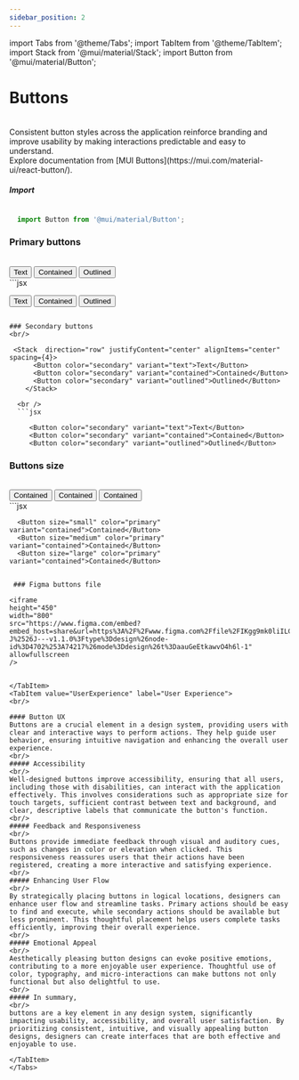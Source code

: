 ```yaml
---
sidebar_position: 2
---
```

import Tabs from '@theme/Tabs';
import TabItem from '@theme/TabItem';
import Stack from '@mui/material/Stack';
import Button from '@mui/material/Button';

# Buttons

<Tabs>
  <TabItem value="Codebase" label="Codebase" default>
<br/>
Consistent button styles across the application reinforce branding and improve usability by making interactions predictable and easy to understand.
<br/>
Explore documentation from [MUI Buttons](https://mui.com/material-ui/react-button/).

<br/>

##### Import

```jsx

  import Button from '@mui/material/Button';

```

### Primary buttons
<br/>

  <Stack  direction="row" justifyContent="center" alignItems="center" spacing={4}>
      <Button variant="text">Text</Button>
      <Button variant="contained">Contained</Button>
      <Button variant="outlined">Outlined</Button>
    </Stack>

  <br />
  ```jsx

   <Button variant="text">Text</Button>
   <Button variant="contained">Contained</Button>
   <Button variant="outlined">Outlined</Button>

```

### Secondary buttons
<br/>

 <Stack  direction="row" justifyContent="center" alignItems="center" spacing={4}>
      <Button color="secondary" variant="text">Text</Button>
      <Button color="secondary" variant="contained">Contained</Button>
      <Button color="secondary" variant="outlined">Outlined</Button>
    </Stack>

  <br />
  ```jsx

     <Button color="secondary" variant="text">Text</Button>
     <Button color="secondary" variant="contained">Contained</Button>
     <Button color="secondary" variant="outlined">Outlined</Button>

  ```

### Buttons size
<br/>

 <Stack  direction="row" justifyContent="center" alignItems="center" spacing={4}>
      <Button size="small" color="primary" variant="contained">Contained</Button>
      <Button size="medium" color="primary" variant="contained">Contained</Button>
      <Button size="large" color="primary" variant="contained">Contained</Button>
  </Stack>

  <br />
  ```jsx

      <Button size="small" color="primary" variant="contained">Contained</Button>
      <Button size="medium" color="primary" variant="contained">Contained</Button>
      <Button size="large" color="primary" variant="contained">Contained</Button>

  ```

   ### Figma buttons file

<iframe
  height="450"
  width="800"
  src="https://www.figma.com/embed?embed_host=share&url=https%3A%2F%2Fwww.figma.com%2Ffile%2FIKgg9mk0liILChULi9LvaM%2FComponents-J%2526J---v1.1.0%3Ftype%3Ddesign%26node-id%3D4702%253A74217%26mode%3Ddesign%26t%3DaauGeEtkawvO4h6l-1"
  allowfullscreen
/>


  </TabItem>
  <TabItem value="UserExperience" label="User Experience">
<br/>

#### Button UX 
Buttons are a crucial element in a design system, providing users with clear and interactive ways to perform actions. They help guide user behavior, ensuring intuitive navigation and enhancing the overall user experience. 
<br/>
##### Accessibility
<br/>
Well-designed buttons improve accessibility, ensuring that all users, including those with disabilities, can interact with the application effectively. This involves considerations such as appropriate size for touch targets, sufficient contrast between text and background, and clear, descriptive labels that communicate the button's function.
<br/>
##### Feedback and Responsiveness
<br/>
Buttons provide immediate feedback through visual and auditory cues, such as changes in color or elevation when clicked. This responsiveness reassures users that their actions have been registered, creating a more interactive and satisfying experience.
<br/>
##### Enhancing User Flow
<br/>
By strategically placing buttons in logical locations, designers can enhance user flow and streamline tasks. Primary actions should be easy to find and execute, while secondary actions should be available but less prominent. This thoughtful placement helps users complete tasks efficiently, improving their overall experience.
<br/>
##### Emotional Appeal
<br/>
Aesthetically pleasing button designs can evoke positive emotions, contributing to a more enjoyable user experience. Thoughtful use of color, typography, and micro-interactions can make buttons not only functional but also delightful to use.
<br/>
##### In summary,
<br/>
buttons are a key element in any design system, significantly impacting usability, accessibility, and overall user satisfaction. By prioritizing consistent, intuitive, and visually appealing button designs, designers can create interfaces that are both effective and enjoyable to use.

  </TabItem>
</Tabs>








